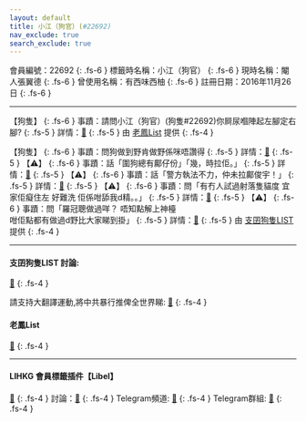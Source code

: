 ```yaml
---
layout: default
title: 小江（狗官）(#22692)
nav_exclude: true
search_exclude: true
---
```


會員編號：22692
{: .fs-6 }
標籤時名稱：小江（狗官）
{: .fs-6 }
現時名稱：閹人張翼德
{: .fs-6 }
曾使用名稱：有西味西柚
{: .fs-6 }
註冊日期：2016年11月26日
{: .fs-6 }

---


<div class="code-example" markdown="1">

【狗隻】
{: .fs-6 }
事蹟：請問小江（狗官）(狗隻#22692)你屙尿嗰陣起左腳定右腳?
{: .fs-5 }
詳情：[🔗](https://lih.kg/2323815)
{: .fs-5 }
由 [老鳳List](#老鳳list) 提供
{: .fs-4 }

</div>
<div class="code-example" markdown="1">

【狗隻】
{: .fs-6 }
事蹟：問狗做到野肯做野係咪唔讚得
{: .fs-5 }
詳情：[🔗](https://lih.kg/sMGKQGX)
{: .fs-5 }
【⚠️】
{: .fs-6 }
事蹟：話「圍狗總有鄺仔份」「幾，時拉佢。」
{: .fs-5 }
詳情：[🔗](https://lih.kg/2309268)
{: .fs-5 }
【⚠️】
{: .fs-6 }
事蹟：話「警方執法不力，仲未拉鄺俊宇！」
{: .fs-5 }
詳情：[🔗](https://lih.kg/2380637)
{: .fs-5 }
【⚠️】
{: .fs-6 }
事蹟：問「有冇人試過射落隻貓度 宜家佢癡住左 好難洗 佢係咁舔我d精。。」
{: .fs-5 }
詳情：[🔗](https://lih.kg/2387577)
{: .fs-5 }
【⚠️】
{: .fs-6 }
事蹟：問「羅冠聰做過咩？ 唔知點解上神檯<br>咁佢點都有做過d野比大家睇到掛」
{: .fs-5 }
詳情：[🔗](https://lih.kg/2143018)
{: .fs-5 }
由 [支囝狗隻LIST](#支囝狗隻list-討論) 提供
{: .fs-4 }

</div>

---

#### 支囝狗隻LIST 討論: 
[🔗](https://lih.kg/2908480)
{: .fs-4 }

請支持大翻譯運動,將中共暴行推俾全世界睇: [🔗](https://twitter.com/tgtm_official)
{: .fs-4 }

#### 老鳳List
[🔗](https://lihkg.com/thread/2808424)
{: .fs-4 }

---

#### LIHKG 會員標籤插件【Libel】
[🔗](https://kitce.github.io/libel)
{: .fs-4 }
討論：[🔗](https://lih.kg/2841778)
{: .fs-4 }
Telegram頻道: [🔗](https://t.me/LibelOfficialChannel)
{: .fs-4 }
Telegram群組: [🔗](https://t.me/LibelOfficialGroup)
{: .fs-4 }
